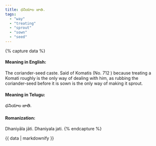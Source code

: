 ```yaml
---
title: ధనియాల జాతి.
tags:
  - "way"
  - "treating"
  - "sprout"
  - "sown"
  - "seed"
---
```


{% capture data %}
#### Meaning in English:
The coriander-seed caste.
Said of Komatis (No. 712 ) because treating a Komati roughly is the only way of dealing with him, as rubbing the coriander-seed before it is sown is the only way of making it sprout.

#### Meaning in Telugu:
ధనియాల జాతి.

#### Romanization:
Dhaniyāla jāti.
Dhaniyala jati.
{% endcapture %}

{{ data | markdownify }}

